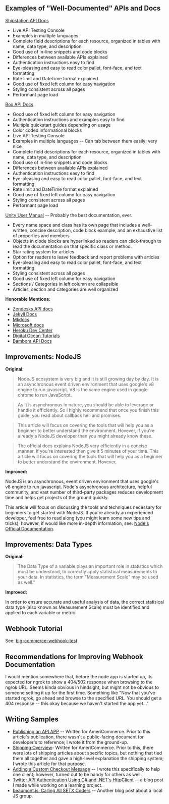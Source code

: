 ## Examples of "Well-Documented" APIs and Docs

[Shipstation API Docs](https://shipstation.docs.apiary.io/#reference/shipments/list-shipments/list-shipments-w/o-parameters)

* Live API Testing Console
* Examples in multiple languages
* Complete field descriptions for each resource, organized in tables with name, data type, and description
* Good use of in-line snippets and code blocks
* Differences between available APIs explained
* Authentication instructions easy to find
* Eye-pleasing and easy to read color pallet, font-face, and text formatting
* Rate limit and DateTime format explained
* Good use of fixed left column for easy navigation
* Styling consistent across all pages
* Performant page load

[Box API Docs](https://developer.box.com/docs/work-with-metadata)

* Good use of fixed left column for easy navigation
* Authentication instructions and examples easy to find
* Multiple quickstart guides depending on usage
* Color coded informational blocks
* Live API Testing Console
* Examples in multiple languages -- Can tab between them easily; very nice
* Complete field descriptions for each resource, organized in tables with name, data type, and description
* Good use of in-line snippets and code blocks
* Differences between available APIs explained
* Authentication instructions easy to find
* Eye-pleasing and easy to read color pallet, font-face, and text formatting
* Rate limit and DateTime format explained
* Good use of fixed left column for easy navigation
* Styling consistent across all pages
* Performant page load

[Unity User Manual](https://docs.unity3d.com/ScriptReference/Transform.html) -- Probably the best documentation, ever.

* Every name space and class has its own page that includes a well-written, concise description, code block example, and an exhaustive list of properties and members
* Objects in clode blocks are hyperlinked so readers can click-through to read the documentation on that specific class or method.
* Star rating system for articles
* Option for readers to leave feedback and report problems with articles
* Eye-pleasing and easy to read color pallet, font-face, and text formatting
* Styling consistent across all pages
* Good use of fixed left column for easy navigation
* Sections / Categories in left column are collapsible
* Articles, section and categories are well organized

**Honorable Mentions:**

* [Zendesks API docs](https://developer.zendesk.com/rest_api/docs/help_center/articles)
* [Jekyll Docs](https://jekyllrb.com/docs/posts/)
* [Mkdocs](https://www.mkdocs.org/#getting-started)
* [Microsoft docs](https://docs.microsoft.com/en-us/dotnet/csharp/programming-guide/classes-and-structs/classes#declaring-classes)
* [Heroku Dev Center](https://devcenter.heroku.com/categories/heroku-architecture)
* [Digital Ocean Tutorials](https://www.digitalocean.com/community/tutorials/initial-server-setup-with-ubuntu-18-04)
* [Bambora API Docs](https://developer.bambora.com/europe/checkout/api-reference/checkout)

## Improvements: NodeJS

**Original:**

>NodeJS ecosystem is very big and it is still growing day by day. It is an asynchronous event driven environment that uses google's v8 engine to run javascript. V8 is the same engine used in google chrome to run JavaScript.

>As it is asynchronous in nature, you should be able to leverage or handle it efficiently. So I highly recommend that once you finish this guide, you read about callback hell and promises.

>This article will focus on covering the tools that will help you as a beginner to better understand the environment. Hovever, if you're already a NodeJS developer then you might already know these.

>The official docs explains NodeJS very efficiently in a concise manner. If you're interested then give it 5 minutes of your time. This article will focus on covering the tools that will help you as a beginner to better understand the environment. Hovever,

**Improved:**

NodeJS is an asynchronous, event driven environment that uses google's v8 engine to run javascript. Node's asynchronous architecture, helpful community, and vast number of third-party packages reduces development time and helps get projects of the ground quickly. 

This article will focus on discussing the tools and techniques necessary for beginners to get started with NodeJS. If you're already an experienced developer, feel free to read along (you might learn some new tips and tricks); however, if would like more in-depth information, see: [Node's Official Documentation](https://nodejs.org/en/docs/). 

## Improvements: Data Types

**Original:**

>The Data Type of a variable plays an important role in statistics which must be understood, to correctly apply statistical measurements to your data. In statistics, the term "Measurement Scale" may be used as well.”

**Improved:**

In order to ensure accurate and useful analysis of data, the correct statisical data type (also known as Measurement Scale) must be identified and applied to each variable or metric. 

## Webhook Tutorial

See: [big-commerce-webhook-test](/big-commerce-webhook-test)

## Recommendations for Improving Webhook Documentation

I would mention somewhere that, before the node app is started up, its expected for ngrok to show a 404/502 response when browsing to the ngrok URL. Seems kinda obvious in hindsight, but might not be obvious to someone setting it up for the first time. Something like "Now that you've started ngrok, go ahead and browse to the specified URL. You should get a 404 response -- this okay because we haven't started the app yet..."  

## Writing Samples

* [Publishing an API APP](https://support.americommerce.com/hc/en-us/articles/360004253313-Publishing-an-API-App) -- Written for AmeriCommerce. Prior to this article's publication, there wasn't a public-facing document for developer's to reference; I wrote it from the ground-up.
* [Shipping Overview](https://support.americommerce.com/hc/en-us/articles/220217788-Shipping-Overview)- Written for AmeriCommerce. Prior to this, there were lots of shipping articles about specific topics, but nothing that tied them all together and gave a high-level explanation the shipping system; I wrote this article for that purpose.
* [Adding a Custom Checkout Message](https://support.americommerce.com/hc/en-us/articles/115003487134-Adding-a-Custom-Checkout-Message) -- I wrote this specifically to help one client; however, turned out to be handy for others as well. 
* [Twitter API Authentication Using C# and .NET's HttpClient](http://www.aglensmith.com/twitter-api-authentication/) -- a blog post I made while working on a learning project. 
* [beaumont.js: Calling All SETX Coders](http://www.aglensmith.com/calling-all-setx-coders/) -- Another blog post about a local JS group. 